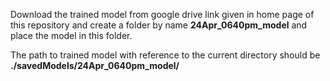 Download the trained model from google drive link given in home page of this repository and create a folder by name **24Apr_0640pm_model** and place the model in this folder. 


The path to trained model with reference to the current directory should be  **./savedModels/24Apr_0640pm_model/**
